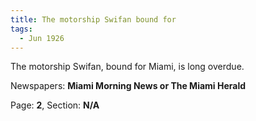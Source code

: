 ```yaml
---  
title: The motorship Swifan bound for  
tags:  
  - Jun 1926  
---  
```

  
The motorship Swifan, bound for Miami, is long overdue.  
  
Newspapers: **Miami Morning News or The Miami Herald**  
  
Page: **2**, Section: **N/A** 
